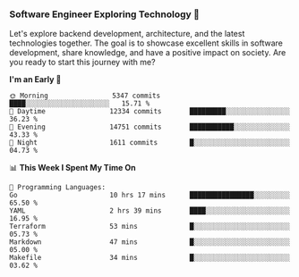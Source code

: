 ### Software Engineer Exploring Technology 🚀 

Let's explore backend development, architecture, and the latest technologies together. The goal is to showcase excellent skills in software development, share knowledge, and have a positive impact on society. Are you ready to start this journey with me?

<!--START_SECTION:waka-->
**I'm an Early 🐤** 

```text
🌞 Morning                5347 commits        ████░░░░░░░░░░░░░░░░░░░░░   15.71 % 
🌆 Daytime                12334 commits       █████████░░░░░░░░░░░░░░░░   36.23 % 
🌃 Evening                14751 commits       ███████████░░░░░░░░░░░░░░   43.33 % 
🌙 Night                  1611 commits        █░░░░░░░░░░░░░░░░░░░░░░░░   04.73 % 
```


📊 **This Week I Spent My Time On** 

```text
💬 Programming Languages: 
Go                       10 hrs 17 mins      ████████████████░░░░░░░░░   65.50 % 
YAML                     2 hrs 39 mins       ████░░░░░░░░░░░░░░░░░░░░░   16.95 % 
Terraform                53 mins             █░░░░░░░░░░░░░░░░░░░░░░░░   05.73 % 
Markdown                 47 mins             █░░░░░░░░░░░░░░░░░░░░░░░░   05.00 % 
Makefile                 34 mins             █░░░░░░░░░░░░░░░░░░░░░░░░   03.62 % 
```


<!--END_SECTION:waka-->
